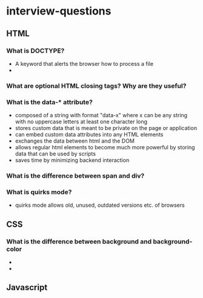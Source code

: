 # interview-questions

## HTML

### What is DOCTYPE?

* A keyword that alerts the browser how to process a file
*
### What are optional HTML closing tags? Why are they useful?

### What is the data-* attribute?
* composed of a string with format "data-x" where x can be any string with no uppercase letters at least one character long
* stores custom data that is meant to be private on the page or application
* can embed custom data attributes into any HTML elements
* exchanges the data between html and the DOM
* allows regular html elements to become much more powerful by storing data that can be used by scripts
* saves time by minimizing backend interaction

### What is the difference between span and div?

### What is quirks mode?

* quirks mode allows old, unused, outdated versions etc. of browsers 

## CSS

### What is the difference between background and background-color

*
*

## Javascript


